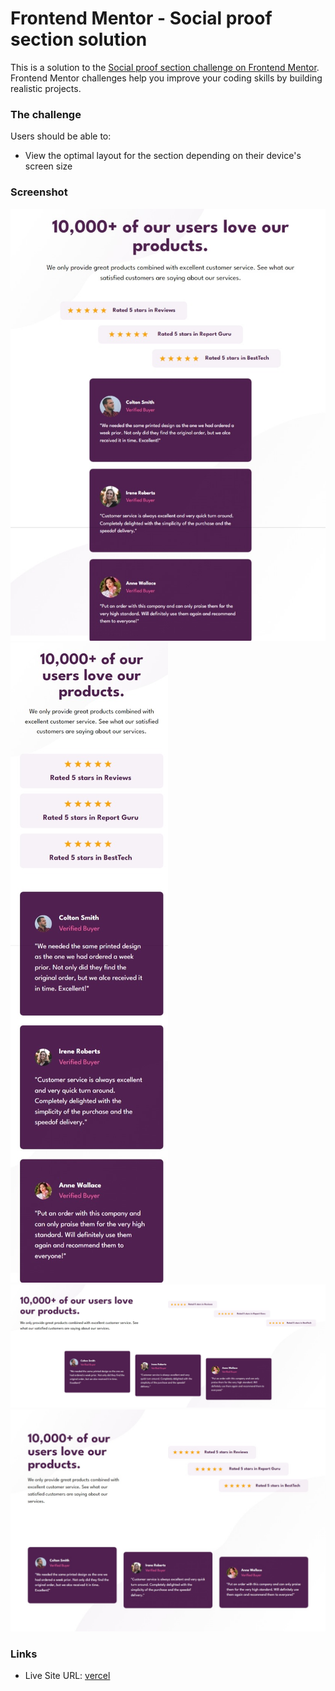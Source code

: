 # Frontend Mentor - Social proof section solution

This is a solution to the [Social proof section challenge on Frontend Mentor](https://www.frontendmentor.io/challenges/social-proof-section-6e0qTv_bA). Frontend Mentor challenges help you improve your coding skills by building realistic projects. 


### The challenge

Users should be able to:

- View the optimal layout for the section depending on their device's screen size

### Screenshot

![](assets/screenshots/screenshot-1.jpeg)
![](assets/screenshots/screenshot-2.jpeg)
![](assets/screenshots/screenshot-3.jpeg)
![](assets/screenshots/screenshot-4.jpeg)


### Links

- Live Site URL: [vercel](https://social-proof-section-fdsv2dbgz-artoriasonairda-gmailcom.vercel.app/)

